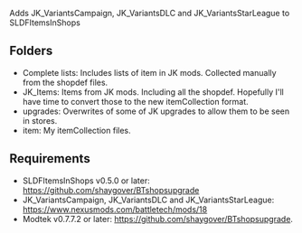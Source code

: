 Adds JK_VariantsCampaign, JK_VariantsDLC and JK_VariantsStarLeague to SLDFItemsInShops

## Folders
- Complete lists: Includes lists of item in JK mods. Collected manually from the shopdef files.
- JK_Items: Items from JK mods. Including all the shopdef. Hopefully I'll have time to convert those to the new itemCollection format.
- upgrades: Overwrites of some of JK upgrades to allow them to be seen in stores.
- item: My itemCollection files.

## Requirements
- SLDFItemsInShops v0.5.0 or later: https://github.com/shaygover/BTshopsupgrade
- JK_VariantsCampaign, JK_VariantsDLC and JK_VariantsStarLeague: https://www.nexusmods.com/battletech/mods/18
- Modtek v0.7.7.2 or later: https://github.com/shaygover/BTshopsupgrade.

